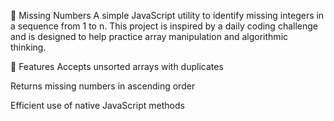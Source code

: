 🧩 Missing Numbers
A simple JavaScript utility to identify missing integers in a sequence from 1 to n. This project is inspired by a daily coding challenge and is designed to help practice array manipulation and algorithmic thinking.

🚀 Features
Accepts unsorted arrays with duplicates

Returns missing numbers in ascending order

Efficient use of native JavaScript methods
